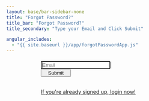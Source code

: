 ```yaml
---
layout: base/bar-sidebar-none
title: "Forgot Password?"
title_bar: "Forgot Password?"
title_secondary: "Type your Email and Click Submit"

angular_includes:
  - "{{ site.baseurl }}/app/forgotPasswordApp.js"
---
```

<div ng-app="forgotPasswordApp" ng-controller = "forgotPasswordController">
    <div class = "container">
        <div class="wrapper">
		        <form ng-submit="submitForgotPasswordForm()" id="forgotPasswordForm" name="forgotPasswordForm" class="form-signin">       
			        <input type="email" class="form-control" name="account" placeholder="Email" autofocus="" required="" pattern=".{5,}" oninvalid="this.setCustomValidity('You need to type a valid email address in the format a@b.c')" onchange = "this.setCustomValidity('')" maxlength="100" ng-model="viewModel.account" /><br/>
                    <button class="btn btn-small btn-primary" name="forgotPassword" value="forgotPassword" type="submit">Submit</button><br/><br/>
                    <p><a href = "/login">If you're already signed up, login now!</a></p>
		        </form>	
	    </div>
	</div>
	<style>    
	    .wrapper {    
                margin-top: 20px;
                margin-bottom: 20px;
            }
            form {
                width: 320px;
                margin: 0 auto;
            }
        .btn-small {
            width:80px !important; 
            display: inline !important;
        }
	</style>
</div>